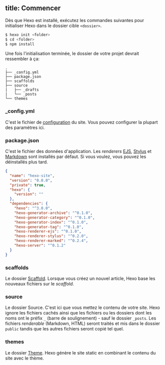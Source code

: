 title: Commencer
---
Dès que Hexo est installé, exécutez les commandes suivantes pour initialiser Hexo dans le dossier cible `<dossier>`.

``` bash
$ hexo init <folder>
$ cd <folder>
$ npm install
```

Une fois l'initialisation terminée, le dossier de votre projet devrait ressembler à ça:

``` plain
.
├── _config.yml
├── package.json
├── scaffolds
├── source
|   ├── _drafts
|   └── _posts
└── themes
```

### _config.yml

C'est le fichier de [configuration](configuration.html) du site. Vous pouvez configurer la plupart des paramètres ici.

### package.json

C'est le fichier des données d'application. Les *renderers* [EJS](http://embeddedjs.com/), [Stylus](http://learnboost.github.io/stylus/) et [Markdown](http://daringfireball.net/projects/markdown/) sont installés par défaut. Si vous voulez, vous pouvez les déinstallés plus tard.

``` json package.json
{
  "name": "hexo-site",
  "version": "0.0.0",
  "private": true,
  "hexo": {
    "version": ""
  },
  "dependencies": {
    "hexo": "^3.0.0",
    "hexo-generator-archive": "^0.1.0",
    "hexo-generator-category": "^0.1.0",
    "hexo-generator-index": "^0.1.0",
    "hexo-generator-tag": "^0.1.0",
    "hexo-renderer-ejs": "^0.1.0",
    "hexo-renderer-stylus": "^0.2.0",
    "hexo-renderer-marked": "^0.2.4",
    "hexo-server": "^0.1.2"
  }
}
```

### scaffolds

Le dossier [Scaffold](writing.html#Scaffolds). Lorsque vous créez un nouvel article, Hexo base les nouveaux fichiers sur le *scaffold*.

### source

Le dossier Source. C'est ici que vous mettez le contenu de votre site. Hexo ignore les fichiers cachés ainsi que les fichiers ou les dossiers dont les noms ont le préfix `_` (barre de soulignement) - sauf le dossier `_posts`. Les fichiers *renderable* (Markdown, HTML) seront traités et mis dans le dossier `public` tandis que les autres fichiers seront copié tel quel.

### themes

Le dossier [Theme](themes.html). Hexo génère le site static en combinant le contenu du site avec le thème.
